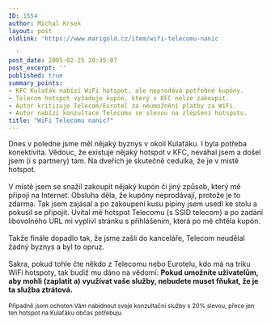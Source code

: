 ```yaml
---
ID: 1554
author: Michal Krsek
layout: post
oldlink: 'https://www.marigold.cz/item/wifi-telecomu-nanic

  '
post_date: 2005-02-25 20:35:07
post_excerpt: ''
published: true
summary_points:
- KFC Kulaťák nabízí WiFi hotspot, ale neprodává potřebné kupóny.
- Telecom hotspot vyžaduje kupón, který v KFC nelze zakoupit.
- Autor kritizuje Telecom/Eurotel za neumožnění platby za WiFi.
- Autor nabízí konzultace Telecomu se slevou na zlepšení hotspotu.
title: "WiFi Telecomu nanic?"
---
```


<p>Dnes v poledne jsme měl nějaký byznys&nbsp;v okolí Kulaťáku. I byla potřeba konektivita. Vědouc, že existuje nějaký hotspot v KFC, neváhal jsem a došel jsem (i s partnery)&nbsp;tam. Na dveřích je skutečně cedulka, že je v místě hotspot.<br /><br />V místě jsem se snažil zakoupit nějaký kupón či jiný způsob, který mě připojí na Internet. Obsluha děla, že kupóny neprodávají, protože je to zdarma. Tak jsem zajásal a po zakoupení kusu pipiny jsem usedl ke stolu a pokusil se připojit. Uvítal mě hotspot Telecomu (s SSID telecom) a po zadání libovolného URL mi vyplivl stránku s přihlášením, která po mě chtěla kupón. <br /><br />Takže finále dopadlo tak, že jsme zašli do kanceláře, Telecom neudělal žádný byznys a byl to opruz. <br /><br />Sakra, pokud tohle čte někdo z Telecomu nebo Eurotelu, kdo má na triku WiFi hotspoty, tak budiž mu dáno na vědomí: <strong>Pokud umožníte uživatelům, aby mohli (zaplatit a)&nbsp;využívat vaše služby, nebudete muset fňukat, že je ta služba ztrátová. </strong><br /><br /><small>Případně jsem ochoten Vám nabidnout svoje konzultační&nbsp;služby s 20% slevou, přece jen ten hotspot na Kulaťáku občas potřebuju.<br /></small>
</p>